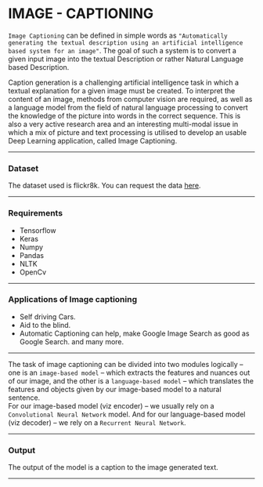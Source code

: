 # IMAGE - CAPTIONING

`Image Captioning` can be defined in simple words as ``"Automatically generating the textual description using an artificial intelligence based system for an image"``. The goal of such a system is to convert a given input image into the textual Description or rather Natural Language based Description.  

Caption generation is a challenging artificial intelligence task in which a textual explanation for a given image must be created.
To interpret the content of an image, methods from computer vision are required, as well as a language model from the field of natural language processing to convert the knowledge of the picture into words in the correct sequence.
This is also a very active research area and an interesting multi-modal issue in which a mix of picture and text processing is utilised to develop an usable Deep Learning application, called Image Captioning.  

---
### Dataset
The dataset used is flickr8k. You can request the data [here](https://www.kaggle.com/shadabhussain/flickr8k).

---
### Requirements
- Tensorflow
- Keras
- Numpy
- Pandas
- NLTK
- OpenCv

---
### Applications of Image captioning
  - Self driving Cars.
  - Aid to the blind.
  - Automatic Captioning can help, make Google Image Search as good as Google Search.
 and many more.

---
The task of image captioning can be divided into two modules logically – one is an `image-based model` – which extracts the features and nuances out of our image, and the other is a `language-based model` – which translates the features and objects given by our image-based model to a natural sentence.    
For our image-based model (viz encoder) – we usually rely on a `Convolutional Neural Network` model. And for our language-based model (viz decoder) – we rely on a `Recurrent Neural Network`.

---

### Output
The output of the model is a caption to the image generated text.

---

